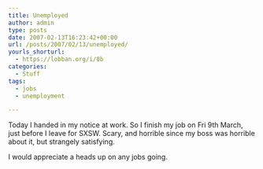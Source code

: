 ```yaml
---
title: Unemployed
author: admin
type: posts
date: 2007-02-13T16:23:42+00:00
url: /posts/2007/02/13/unemployed/
yourls_shorturl:
  - https://lobban.org/i/8b
categories:
  - Stuff
tags:
  - jobs
  - unemployment

---
```

Today I handed in my notice at work. So I finish my job on Fri 9th March, just before I leave for SXSW. Scary, and horrible since my boss was horrible about it, but strangely satisfying.

I would appreciate a heads up on any jobs going.